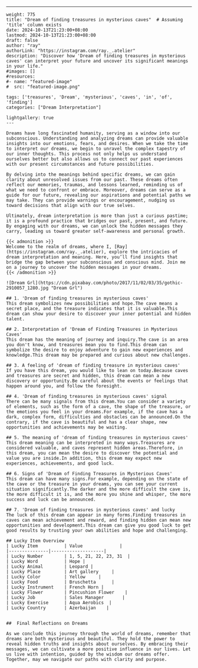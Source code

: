 ---
    weight: 775
    title: "Dream of finding treasures in mysterious caves"  # Assuming 'title' column exists
    date: 2024-10-13T21:23:00+08:00
    lastmod: 2024-10-13T21:23:00+08:00
    draft: false
    author: "ray"
    authorLink: "https://instagram.com/ray._.atelier"
    description: "Discover how 'Dream of finding treasures in mysterious caves' can interpret your future and uncover its significant meanings in your life."
    #images: []
    #resources:
    #- name: "featured-image"
    #  src: "featured-image.png"
    
    tags: ['treasures', 'Dream', 'mysterious', 'caves', 'in', 'of', 'finding']
    categories: ["Dream Interpretation"]
    
    lightgallery: true
    ---
    
    Dreams have long fascinated humanity, serving as a window into our subconscious. Understanding and analyzing dreams can provide valuable insights into our emotions, fears, and desires. When we take the time to interpret our dreams, we begin to unravel the complex tapestry of our inner thoughts. This process not only helps us understand ourselves better but also allows us to connect our past experiences with our present circumstances and future possibilities.
    
    By delving into the meanings behind specific dreams, we can gain clarity about unresolved issues from our past. These dreams often reflect our memories, traumas, and lessons learned, reminding us of what we need to confront or embrace. Moreover, dreams can serve as a guide for our future, revealing our aspirations and potential paths we may take. They can provide warnings or encouragement, nudging us toward decisions that align with our true selves.
    
    Ultimately, dream interpretation is more than just a curious pastime; it is a profound practice that bridges our past, present, and future. By engaging with our dreams, we can unlock the hidden messages they carry, leading us toward greater self-awareness and personal growth.
    
    {{< admonition >}}
    Welcome to the realm of dreams, where I, [Ray](https://instagram.com/ray._.atelier), explore the intricacies of dream interpretation and meaning. Here, you’ll find insights that bridge the gap between your subconscious and conscious mind. Join me on a journey to uncover the hidden messages in your dreams.
    {{< /admonition >}}
    
    ![Dream Grl](https://cdn.pixabay.com/photo/2017/11/02/03/35/gothic-2910057_1280.jpg "Dream Grl")
    
    ## 1. 'Dream of finding treasures in mysterious caves'
    This dream symbolizes new possibilities and hope.The cave means a secret place, and the treasure indicates that it is valuable.This dream can show your desire to discover your inner potential and hidden talent.
    
    ## 2. Interpretation of 'Dream of Finding Treasures in Mysterious Caves'
    This dream has the meaning of journey and inquiry.The cave is an area you don't know, and treasures mean you to find.This dream can symbolize the desire to enjoy adventure to gain new experiences and knowledge.This dream may be prepared and curious about new challenges.
    
    ## 3. A feeling of 'dream of finding treasure in mysterious caves'
    If you have this dream, you would like to lean on today.Because caves and treasures are secret and hidden, this dream can mean a new discovery or opportunity.Be careful about the events or feelings that happen around you, and follow the foresight.
    
    ## 4. 'Dream of finding treasures in mysterious caves' signal
    There can be many signals from this dream.You can consider a variety of elements, such as the form of a cave, the shape of the treasure, or the emotions you feel in your dreams.For example, if the cave has a dark, complex form, difficulties and obstacles can be announced.On the contrary, if the cave is beautiful and has a clear shape, new opportunities and achievements may be waiting.
    
    ## 5. The meaning of 'dream of finding treasures in mysterious caves'
    This dream meaning can be interpreted in many ways.Treasures are considered valuable, and caves represent hidden areas.Therefore, in this dream, you can mean the desire to discover the potential and value you are inside.In addition, this dream may expect new experiences, achievements, and good luck.
    
    ## 6. Signs of 'Dream of Finding Treasures in Mysterious Caves'
    This dream can have many signs.For example, depending on the state of the cave or the treasure in your dreams, you can see your current situation significantly.The darker and the more difficult the cave is, the more difficult it is, and the more you shine and whisper, the more success and luck can be announced.
    
    ## 7. 'Dream of finding treasures in mysterious caves' and lucky
    The luck of this dream can appear in many forms.Finding treasures in caves can mean achievement and reward, and finding hidden can mean new opportunities and development.This dream can give you good luck to get good results by trusting your own abilities and hope and challenging.
    
    ## Lucky Item Overview
    | Lucky Item          | Value              |
    |---------------|--------------------|
    | Lucky Number        | 1, 5, 21, 22, 23, 31  |
    | Lucky Word          | Hope |
    | Lucky Animal        | Leopard |
    | Lucky Place         | Art gallery     |
    | Lucky Color         | Yellow     |
    | Lucky Food          | Bruschetta      |
    | Lucky Instrument    | French Horn |
    | Lucky Flower        | Pincushion Flower    |
    | Lucky Job           | Sales Manager       |
    | Lucky Exercise      | Aqua Aerobics  |
    | Lucky Country       | Azerbaijan    |
    
    
    ##  Final Reflections on Dreams
    
    As we conclude this journey through the world of dreams, remember that dreams are both mysterious and beautiful. They hold the power to reveal hidden truths and insights about ourselves. By embracing their messages, we can cultivate a more positive influence in our lives. Let us live with intention, guided by the wisdom our dreams offer. Together, may we navigate our paths with clarity and purpose.
    